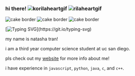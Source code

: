 ### hi there! ![korilaheartgif](https://github.com/FaZeDrug/FaZeDrug/assets/65751667/1bf38f46-8a98-4143-a4c0-491757c9b963) ![rilaheartgif](https://github.com/FaZeDrug/FaZeDrug/assets/65751667/1d5f5141-1089-4fb6-9e47-f802174f42cd)

![cake border](https://github.com/FaZeDrug/FaZeDrug/assets/65751667/baa34f03-4aef-4007-a1db-15d585b55ef6) ![cake border](https://github.com/FaZeDrug/FaZeDrug/assets/65751667/baa34f03-4aef-4007-a1db-15d585b55ef6) ![cake border](https://github.com/FaZeDrug/FaZeDrug/assets/65751667/baa34f03-4aef-4007-a1db-15d585b55ef6)

[![Typing SVG](https://readme-typing-svg.demolab.com?font=Inconsolate&duration=4000&pause=1000&color=FFC7D9&vCenter=true&random=false&width=435&lines=computer+science+!+%F0%90%99%9A+%E2%80%A7%E2%82%8A%CB%9A+%E2%8B%85;aspiring+software+engineer%E2%81%BA%CB%9A%E2%8B%86%EF%BD%A1%C2%B0%E2%9C%A9%E2%82%8A;%E6%84%9B%E4%B9%8B%E6%AC%B2%E5%9F%BA%E7%94%9F%E2%80%A7%E2%82%8A%CB%9A%E2%9D%80%E0%BC%89%E2%80%A7%E2%82%8A%CB%9A.)](https://git.io/typing-svg)

my name is natasha tran!

i am a third year computer science student at uc san diego.

pls check out my [website](https://natashatran.netlify.app) for more info about me!

i have experience in `javascript`, `python`, `java`, `c`, and `c++`.



<!--

Image Sources:
+ rilakkuma favicons: https://cutekawaiiresources.wordpress.com/2018/04/17/rilakkuma-bullet-points-favicons/
+ dividers: https://pix5ls.tumblr.com/dividers

Icon Sources:
+ diff skills: https://skillicons.dev/ (found on ouckah's github!)

Other stuff
+ stole the typing svg from nishant balaji https://github.com/DenverCoder1/readme-typing-svg
+ middle centered typing svg but this is kinda shit
[![Typing SVG](https://readme-typing-svg.demolab.com?font=Inconsolate&duration=4000&pause=1000&color=FFC7D9&center=true&vCenter=true&random=false&width=435&lines=computer+science+!+%F0%90%99%9A+%E2%80%A7%E2%82%8A%CB%9A+%E2%8B%85;aspiring+software+engineer%E2%81%BA%CB%9A%E2%8B%86%EF%BD%A1%C2%B0%E2%9C%A9%E2%82%8A;%E6%84%9B%E4%B9%8B%E6%AC%B2%E5%9F%BA%E7%94%9F%E2%80%A7%E2%82%8A%CB%9A%E2%9D%80%E0%BC%89%E2%80%A7%E2%82%8A%CB%9A.)](https://git.io/typing-svg)

**FaZeDrug/FaZeDrug** is a ✨ _special_ ✨ repository because its `README.md` (this file) appears on your GitHub profile.

Here are some ideas to get you started:

- 🔭 I’m currently working on ...
- 🌱 I’m currently learning ...
- 👯 I’m looking to collaborate on ...
- 🤔 I’m looking for help with ...
- 💬 Ask me about ...
- 📫 How to reach me: ...
- 😄 Pronouns: ...
- ⚡ Fun fact: ...
-->
